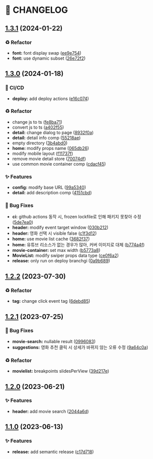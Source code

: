 # 🚦 CHANGELOG

## [1.3.1](https://github.com/qkrdkwl9090/nuxt3-movie-app/compare/v1.3.0...v1.3.1) (2024-01-22)


### ♻️ Refactor

* **font:** font display swap ([ee9e754](https://github.com/qkrdkwl9090/nuxt3-movie-app/commit/ee9e754f4ef3d36ccb2a30086501060fb5727222))
* **font:** use dynamic subset ([26e72f2](https://github.com/qkrdkwl9090/nuxt3-movie-app/commit/26e72f270f7935f202036bbf37c9350b44d74f41))

## [1.3.0](https://github.com/qkrdkwl9090/nuxt3-movie-app/compare/v1.2.2...v1.3.0) (2024-01-18)


### 💫 CI/CD

* **deploy:** add deploy actions ([e16c074](https://github.com/qkrdkwl9090/nuxt3-movie-app/commit/e16c0744c5d630e1559fc80482274c7a786cf477))


### ♻️ Refactor

* change js to ts ([fe8ba71](https://github.com/qkrdkwl9090/nuxt3-movie-app/commit/fe8ba715ad99ef5ddc5a6790370a39c07625c8a3))
* convert js to ts ([a402f55](https://github.com/qkrdkwl9090/nuxt3-movie-app/commit/a402f553d775a26449cea9861dc0b3ea153429d5))
* **detail:** change dialog to page ([8932f0a](https://github.com/qkrdkwl9090/nuxt3-movie-app/commit/8932f0a67d2a14119a334e13bd6df2c971de510f))
* **detail:** detail info comp ([55218ae](https://github.com/qkrdkwl9090/nuxt3-movie-app/commit/55218aeb3501635b7f5431d1d8efe7660864d469))
* empty directory ([3b4abd0](https://github.com/qkrdkwl9090/nuxt3-movie-app/commit/3b4abd0353518aa7c2ca4ab0e330c622b4fa2f11))
* **home:** modify props name ([065db26](https://github.com/qkrdkwl9090/nuxt3-movie-app/commit/065db266a2ea5942b6e5942870722b8c8b70c456))
* modify mobile layout ([f11737f](https://github.com/qkrdkwl9090/nuxt3-movie-app/commit/f11737f2ab0623136d05883bf4e9c5b7e08c405f))
* remove movie detail store ([70074df](https://github.com/qkrdkwl9090/nuxt3-movie-app/commit/70074df6cb0508ef43b73a93559804d0731caeb7))
* use common movie container comp ([cdacf45](https://github.com/qkrdkwl9090/nuxt3-movie-app/commit/cdacf45b497b11f09691bb44a648a3503c900cf1))


### ✨ Features

* **config:** modify base URL ([99a5340](https://github.com/qkrdkwl9090/nuxt3-movie-app/commit/99a53406eb1db05b1be01a924f3cde93926ef647))
* **detail:** add description comp ([4151cbd](https://github.com/qkrdkwl9090/nuxt3-movie-app/commit/4151cbd057b4157c85f22e2a9f79fa874533d703))


### 🐛 Bug Fixes

* **ci:** github actions 동작 시, frozen lockfile로 인해 패키지 못찾아 수정 ([5de7ea0](https://github.com/qkrdkwl9090/nuxt3-movie-app/commit/5de7ea06d8bfdf39d6f9ac5faf389fb0652ba23a))
* **header:** modify event target window ([030b212](https://github.com/qkrdkwl9090/nuxt3-movie-app/commit/030b212e8dc3bee018eec67875c670f35de6c28e))
* **header:** 영화 선택 시 visible false ([c1f3d12](https://github.com/qkrdkwl9090/nuxt3-movie-app/commit/c1f3d12a6e0e637244fb83c7a67293fff567683c))
* **home:** use movie list cache ([3682f37](https://github.com/qkrdkwl9090/nuxt3-movie-app/commit/3682f3730d6ba747b853c48ef3a72a5fd066bedc))
* **home:** 유튜브 리소스가 없는 경우가 많아, 커버 이미지로 대체 ([b774a4f](https://github.com/qkrdkwl9090/nuxt3-movie-app/commit/b774a4fb9cc6005b9dc59f02f848eb47c6bb5837))
* **movie-container:** set max width ([b5773a8](https://github.com/qkrdkwl9090/nuxt3-movie-app/commit/b5773a890c8b12f4e7763114d06bfb176a8ae45f))
* **MovieList:** modify swiper props data type ([ce0f6a2](https://github.com/qkrdkwl9090/nuxt3-movie-app/commit/ce0f6a21143ecc15ea7750f4cf5234dfbe2b1785))
* **release:** only run on deploy branchgi ([0a9b689](https://github.com/qkrdkwl9090/nuxt3-movie-app/commit/0a9b68993582c5f92353f98ec7a99161822e76ae))

## [1.2.2](https://github.com/qkrdkwl9090/nuxt3_movie_app/compare/v1.2.1...v1.2.2) (2023-07-30)


### ♻️ Refactor

* **tag:** change click event tag ([6debd85](https://github.com/qkrdkwl9090/nuxt3_movie_app/commit/6debd85d763257784b66c8344a1e0171d7d41f42))

## [1.2.1](https://github.com/qkrdkwl9090/nuxt3_movie_app/compare/v1.2.0...v1.2.1) (2023-07-25)


### 🐛 Bug Fixes

* **movie-search:** nullable result ([0996083](https://github.com/qkrdkwl9090/nuxt3_movie_app/commit/0996083bebf5dd110fa06995edf8f83bce335420))
* **suggestions:** 영화 추천 클릭 시 상세가 바뀌지 않는 오류 수정 ([9a64c0a](https://github.com/qkrdkwl9090/nuxt3_movie_app/commit/9a64c0a79f7f8a58cc1fa7748df9fdc26e975a62))


### ♻️ Refactor

* **movielist:** breakpoints slidesPerView ([39d217e](https://github.com/qkrdkwl9090/nuxt3_movie_app/commit/39d217e8a810a64d4afba5342a1ed0627bbf37d8))

## [1.2.0](https://github.com/qkrdkwl9090/nuxt3_movie_app/compare/v1.1.0...v1.2.0) (2023-06-21)


### ✨ Features

* **header:** add movie search ([2044a6d](https://github.com/qkrdkwl9090/nuxt3_movie_app/commit/2044a6dcb22ee51af03b11eea4942dad2a4630cf))

## [1.1.0](https://github.com/qkrdkwl9090/nuxt3_movie_app/compare/v1.0.1...v1.1.0) (2023-06-13)


### ✨ Features

* **release:** add semantic release ([c17d718](https://github.com/qkrdkwl9090/nuxt3_movie_app/commit/c17d718f7f32efe70551ae6f2fe7b9d32b3c6456))

